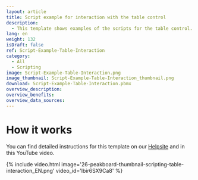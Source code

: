 ```yaml
---
layout: article
title: Script example for interaction with the table control
description: 
  - This template shows examples of the scripts for the table control. On the one hand, it shows how you can use a script to colour rows when loading the table and, on the other hand, how you can react interactively to a click on a table cell.
lang: en
weight: 132
isDraft: false
ref: Script-Example-Table-Interaction
category:
  - All
  - Scripting
image: Script-Example-Table-Interaction.png
image_thumbnail: Script-Example-Table-Interaction_thumbnail.png
download: Script-Example-Table-Interaction.pbmx
overview_description:
overview_benefits:
overview_data_sources:
---
```



# How it works
You can find detailed instructions for this template on our [Helpsite](https://help.peakboard.com/scripting/Script%20Templates/en-table-interaction.html) and in this YouTube video.

{% include video.html image='26-peakboard-thumbnail-scripting-table-interaction_EN.png' video_id='lbir6SX9Ca8' %}

